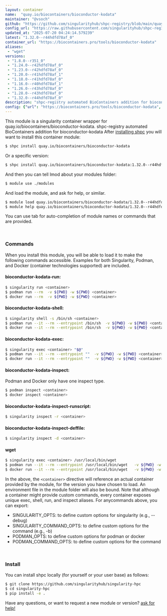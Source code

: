 ```yaml
---
layout: container
name:  "quay.io/biocontainers/bioconductor-kodata"
maintainer: "@vsoch"
github: "https://github.com/singularityhub/shpc-registry/blob/main/quay.io/biocontainers/bioconductor-kodata/container.yaml"
config_url: "https://raw.githubusercontent.com/singularityhub/shpc-registry/main/quay.io/biocontainers/bioconductor-kodata/container.yaml"
updated_at: "2025-07-20 04:24:14.579239"
latest: "1.32.0--r44hdfd78af_0"
container_url: "https://biocontainers.pro/tools/bioconductor-kodata"
aliases:
 - "wget"
versions:
 - "1.8.0--r351_0"
 - "1.24.0--r42hdfd78af_0"
 - "1.23.0--r42hdfd78af_0"
 - "1.20.0--r41hdfd78af_1"
 - "1.18.0--r41hdfd78af_0"
 - "1.16.0--r40hdfd78af_1"
 - "1.26.0--r43hdfd78af_0"
 - "1.28.0--r43hdfd78af_0"
 - "1.32.0--r44hdfd78af_0"
description: "shpc-registry automated BioContainers addition for bioconductor-kodata"
config: {"url": "https://biocontainers.pro/tools/bioconductor-kodata", "maintainer": "@vsoch", "description": "shpc-registry automated BioContainers addition for bioconductor-kodata", "latest": {"1.32.0--r44hdfd78af_0": "sha256:92dd53db8b18e81c7a07f7787fbdf9a7cfa70a853d9a9f63f9b167d002908df0"}, "tags": {"1.8.0--r351_0": "sha256:fff7b03dc2d0869e147775bfe8cb3e98ff5d59405408b7310935c0a8362b4771", "1.24.0--r42hdfd78af_0": "sha256:c3afd54bc1ffda9437a4c8afbebe3821f9d2dc1920d954cd94c18c6f27daec2f", "1.23.0--r42hdfd78af_0": "sha256:041f9f4c86ea01537cef9d6142903bf6c8923dd2a6e426a0e6cfcb993e44acc3", "1.20.0--r41hdfd78af_1": "sha256:c6ed1a999de43e9cca77755ac66c3e0c7745325aacfb4ca56816fb4d0304426d", "1.18.0--r41hdfd78af_0": "sha256:c436fd753ce0d347c3dd2a2dd6913b58afbb2ece4f214183014f18c7ce294495", "1.16.0--r40hdfd78af_1": "sha256:68ed1ff11eaefacf7db006f6f72a07d463a5776f99b6633d8e122345aa824c42", "1.26.0--r43hdfd78af_0": "sha256:4090dc86211ad94f863b2c5e01d6b5f210a6c9fc2de013e5644fa9c72aead9f2", "1.28.0--r43hdfd78af_0": "sha256:531976f2a1b46f2b6efaa8683b13cef28a1d264d73e64d87e9986da2fa24ee33", "1.32.0--r44hdfd78af_0": "sha256:92dd53db8b18e81c7a07f7787fbdf9a7cfa70a853d9a9f63f9b167d002908df0"}, "docker": "quay.io/biocontainers/bioconductor-kodata", "aliases": {"wget": "/usr/local/bin/wget"}}
---
```


This module is a singularity container wrapper for quay.io/biocontainers/bioconductor-kodata.
shpc-registry automated BioContainers addition for bioconductor-kodata
After [installing shpc](#install) you will want to install this container module:


```bash
$ shpc install quay.io/biocontainers/bioconductor-kodata
```

Or a specific version:

```bash
$ shpc install quay.io/biocontainers/bioconductor-kodata:1.32.0--r44hdfd78af_0
```

And then you can tell lmod about your modules folder:

```bash
$ module use ./modules
```

And load the module, and ask for help, or similar.

```bash
$ module load quay.io/biocontainers/bioconductor-kodata/1.32.0--r44hdfd78af_0
$ module help quay.io/biocontainers/bioconductor-kodata/1.32.0--r44hdfd78af_0
```

You can use tab for auto-completion of module names or commands that are provided.

<br>

### Commands

When you install this module, you will be able to load it to make the following commands accessible.
Examples for both Singularity, Podman, and Docker (container technologies supported) are included.

#### bioconductor-kodata-run:

```bash
$ singularity run <container>
$ podman run --rm  -v ${PWD} -w ${PWD} <container>
$ docker run --rm  -v ${PWD} -w ${PWD} <container>
```

#### bioconductor-kodata-shell:

```bash
$ singularity shell -s /bin/sh <container>
$ podman run --it --rm --entrypoint /bin/sh  -v ${PWD} -w ${PWD} <container>
$ docker run --it --rm --entrypoint /bin/sh  -v ${PWD} -w ${PWD} <container>
```

#### bioconductor-kodata-exec:

```bash
$ singularity exec <container> "$@"
$ podman run --it --rm --entrypoint ""  -v ${PWD} -w ${PWD} <container> "$@"
$ docker run --it --rm --entrypoint ""  -v ${PWD} -w ${PWD} <container> "$@"
```

#### bioconductor-kodata-inspect:

Podman and Docker only have one inspect type.

```bash
$ podman inspect <container>
$ docker inspect <container>
```

#### bioconductor-kodata-inspect-runscript:

```bash
$ singularity inspect -r <container>
```

#### bioconductor-kodata-inspect-deffile:

```bash
$ singularity inspect -d <container>
```


#### wget

```bash
$ singularity exec <container> /usr/local/bin/wget
$ podman run --it --rm --entrypoint /usr/local/bin/wget   -v ${PWD} -w ${PWD} <container> -c " $@"
$ docker run --it --rm --entrypoint /usr/local/bin/wget   -v ${PWD} -w ${PWD} <container> -c " $@"
```



In the above, the `<container>` directive will reference an actual container provided
by the module, for the version you have chosen to load. An environment file in the
module folder will also be bound. Note that although a container
might provide custom commands, every container exposes unique exec, shell, run, and
inspect aliases. For anycommands above, you can export:

 - SINGULARITY_OPTS: to define custom options for singularity (e.g., --debug)
 - SINGULARITY_COMMAND_OPTS: to define custom options for the command (e.g., -b)
 - PODMAN_OPTS: to define custom options for podman or docker
 - PODMAN_COMMAND_OPTS: to define custom options for the command

<br>

### Install

You can install shpc locally (for yourself or your user base) as follows:

```bash
$ git clone https://github.com/singularityhub/singularity-hpc
$ cd singularity-hpc
$ pip install -e .
```

Have any questions, or want to request a new module or version? [ask for help!](https://github.com/singularityhub/singularity-hpc/issues)